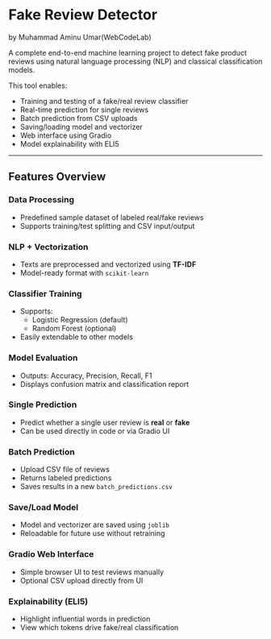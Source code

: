 # Fake Review Detector
by Muhammad Aminu Umar(WebCodeLab)

A complete end-to-end machine learning project to detect fake product reviews using natural language processing (NLP) and classical classification models.

This tool enables:
- Training and testing of a fake/real review classifier
- Real-time prediction for single reviews
- Batch prediction from CSV uploads
- Saving/loading model and vectorizer
- Web interface using Gradio
- Model explainability with ELI5

---

##  Features Overview

###  Data Processing
- Predefined sample dataset of labeled real/fake reviews
- Supports training/test splitting and CSV input/output

###  NLP + Vectorization
- Texts are preprocessed and vectorized using **TF-IDF**
- Model-ready format with `scikit-learn`

###  Classifier Training
- Supports:
  - Logistic Regression (default)
  - Random Forest (optional)
- Easily extendable to other models

###  Model Evaluation
- Outputs: Accuracy, Precision, Recall, F1
- Displays confusion matrix and classification report

###  Single Prediction
- Predict whether a single user review is **real** or **fake**
- Can be used directly in code or via Gradio UI

###  Batch Prediction
- Upload CSV file of reviews
- Returns labeled predictions
- Saves results in a new `batch_predictions.csv`

###  Save/Load Model
- Model and vectorizer are saved using `joblib`
- Reloadable for future use without retraining

###  Gradio Web Interface
- Simple browser UI to test reviews manually
- Optional CSV upload directly from UI

###  Explainability (ELI5)
- Highlight influential words in prediction
- View which tokens drive fake/real classification

